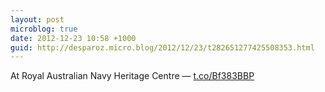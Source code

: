 ```yaml
---
layout: post
microblog: true
date: 2012-12-23 10:58 +1000
guid: http://desparoz.micro.blog/2012/12/23/t282651277425508353.html
---
```

At Royal Australian Navy Heritage Centre — [t.co/Bf383BBP](http://t.co/Bf383BBP)
